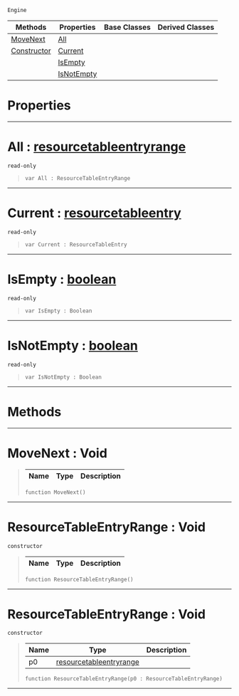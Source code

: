  `Engine`

|Methods|Properties|Base Classes|Derived Classes|
|---|---|---|---|
|[ MoveNext](https://plasmaengine.github.io/PlasmaDocs/Plasma1/C++/code_reference/class_reference/resourcetableentryrange.md#movenext-void)|[ All](https://plasmaengine.github.io/PlasmaDocs/Plasma1/C++/code_reference/class_reference/resourcetableentryrange.md#all-plasma-engine-document)| | |
|[ Constructor](https://plasmaengine.github.io/PlasmaDocs/Plasma1/C++/code_reference/class_reference/resourcetableentryrange.md#resourcetableentryrange)|[ Current](https://plasmaengine.github.io/PlasmaDocs/Plasma1/C++/code_reference/class_reference/resourcetableentryrange.md#current-plasma-engine-docu)| | |
| |[ IsEmpty](https://plasmaengine.github.io/PlasmaDocs/Plasma1/C++/code_reference/class_reference/resourcetableentryrange.md#isempty-plasma-engine-docu)| | |
| |[ IsNotEmpty](https://plasmaengine.github.io/PlasmaDocs/Plasma1/C++/code_reference/class_reference/resourcetableentryrange.md#isnotempty-plasma-engine-d)| | |


 #  Properties


---  
 #  All : [resourcetableentryrange](https://plasmaengine.github.io/PlasmaDocs/Plasma1/C++/code_reference/class_reference/resourcetableentryrange.md)

 `read-only`

> 
> ``` lang=cpp, name=Lightning
> var All : ResourceTableEntryRange


---  
 #  Current : [resourcetableentry](https://plasmaengine.github.io/PlasmaDocs/Plasma1/C++/code_reference/class_reference/resourcetableentry.md)

 `read-only`

> 
> ``` lang=cpp, name=Lightning
> var Current : ResourceTableEntry


---  
 #  IsEmpty : [boolean](https://plasmaengine.github.io/PlasmaDocs/Plasma1/C++/code_reference/lightning_base_types/boolean.md)

 `read-only`

> 
> ``` lang=cpp, name=Lightning
> var IsEmpty : Boolean


---  
 #  IsNotEmpty : [boolean](https://plasmaengine.github.io/PlasmaDocs/Plasma1/C++/code_reference/lightning_base_types/boolean.md)

 `read-only`

> 
> ``` lang=cpp, name=Lightning
> var IsNotEmpty : Boolean


---  
 #  Methods


---  
 #  MoveNext : Void

> 
> |Name|Type|Description|
> |---|---|---|
> ``` lang=cpp, name=Lightning
> function MoveNext()
> ``` 


---  
 #  ResourceTableEntryRange : Void

 `constructor`

> 
> |Name|Type|Description|
> |---|---|---|
> ``` lang=cpp, name=Lightning
> function ResourceTableEntryRange()
> ``` 


---  
 #  ResourceTableEntryRange : Void

 `constructor`

> 
> |Name|Type|Description|
> |---|---|---|
> |p0|[resourcetableentryrange](https://plasmaengine.github.io/PlasmaDocs/Plasma1/C++/code_reference/class_reference/resourcetableentryrange.md)| |
> ``` lang=cpp, name=Lightning
> function ResourceTableEntryRange(p0 : ResourceTableEntryRange)
> ``` 


---  
 

 